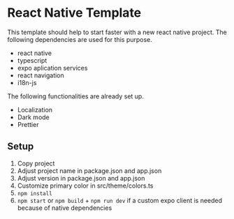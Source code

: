 # React Native Template
This template should help to start faster with a new react native project. The following dependencies are used for this purpose.
- react native
- typescript
- expo aplication services
- react navigation
- i18n-js

The following functionalities are already set up.
- Localization
- Dark mode
- Prettier


Setup
-
1. Copy project
2. Adjust project name in package.json and app.json
3. Adjust version in package.json and app.json
4. Customize primary color in src/theme/colors.ts
5. ````npm install````
6. ````npm start```` or ````npm build```` + ````npm run dev```` if a custom expo client is needed because of native dependencies

